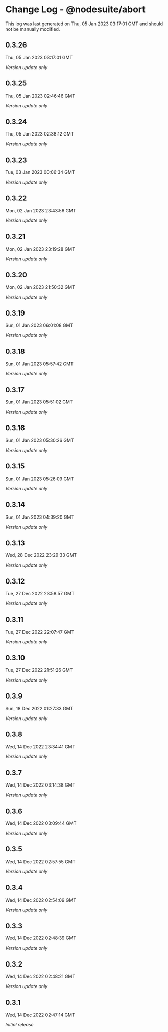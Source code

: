 # Change Log - @nodesuite/abort

This log was last generated on Thu, 05 Jan 2023 03:17:01 GMT and should not be manually modified.

## 0.3.26
Thu, 05 Jan 2023 03:17:01 GMT

_Version update only_

## 0.3.25
Thu, 05 Jan 2023 02:46:46 GMT

_Version update only_

## 0.3.24
Thu, 05 Jan 2023 02:38:12 GMT

_Version update only_

## 0.3.23
Tue, 03 Jan 2023 00:06:34 GMT

_Version update only_

## 0.3.22
Mon, 02 Jan 2023 23:43:56 GMT

_Version update only_

## 0.3.21
Mon, 02 Jan 2023 23:19:28 GMT

_Version update only_

## 0.3.20
Mon, 02 Jan 2023 21:50:32 GMT

_Version update only_

## 0.3.19
Sun, 01 Jan 2023 06:01:08 GMT

_Version update only_

## 0.3.18
Sun, 01 Jan 2023 05:57:42 GMT

_Version update only_

## 0.3.17
Sun, 01 Jan 2023 05:51:02 GMT

_Version update only_

## 0.3.16
Sun, 01 Jan 2023 05:30:26 GMT

_Version update only_

## 0.3.15
Sun, 01 Jan 2023 05:26:09 GMT

_Version update only_

## 0.3.14
Sun, 01 Jan 2023 04:39:20 GMT

_Version update only_

## 0.3.13
Wed, 28 Dec 2022 23:29:33 GMT

_Version update only_

## 0.3.12
Tue, 27 Dec 2022 23:58:57 GMT

_Version update only_

## 0.3.11
Tue, 27 Dec 2022 22:07:47 GMT

_Version update only_

## 0.3.10
Tue, 27 Dec 2022 21:51:26 GMT

_Version update only_

## 0.3.9
Sun, 18 Dec 2022 01:27:33 GMT

_Version update only_

## 0.3.8
Wed, 14 Dec 2022 23:34:41 GMT

_Version update only_

## 0.3.7
Wed, 14 Dec 2022 03:14:38 GMT

_Version update only_

## 0.3.6
Wed, 14 Dec 2022 03:09:44 GMT

_Version update only_

## 0.3.5
Wed, 14 Dec 2022 02:57:55 GMT

_Version update only_

## 0.3.4
Wed, 14 Dec 2022 02:54:09 GMT

_Version update only_

## 0.3.3
Wed, 14 Dec 2022 02:48:39 GMT

_Version update only_

## 0.3.2
Wed, 14 Dec 2022 02:48:21 GMT

_Version update only_

## 0.3.1
Wed, 14 Dec 2022 02:47:14 GMT

_Initial release_

